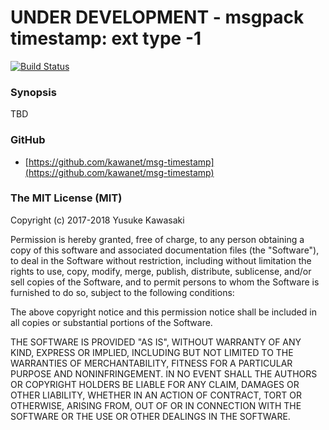 # UNDER DEVELOPMENT - msgpack timestamp: ext type -1

[![Build Status](https://travis-ci.org/kawanet/msg-timestamp.svg?branch=master)](https://travis-ci.org/kawanet/msg-timestamp)

### Synopsis

TBD

### GitHub

- [https://github.com/kawanet/msg-timestamp](https://github.com/kawanet/msg-timestamp)

### The MIT License (MIT)

Copyright (c) 2017-2018 Yusuke Kawasaki

Permission is hereby granted, free of charge, to any person obtaining a copy
of this software and associated documentation files (the "Software"), to deal
in the Software without restriction, including without limitation the rights
to use, copy, modify, merge, publish, distribute, sublicense, and/or sell
copies of the Software, and to permit persons to whom the Software is
furnished to do so, subject to the following conditions:

The above copyright notice and this permission notice shall be included in all
copies or substantial portions of the Software.

THE SOFTWARE IS PROVIDED "AS IS", WITHOUT WARRANTY OF ANY KIND, EXPRESS OR
IMPLIED, INCLUDING BUT NOT LIMITED TO THE WARRANTIES OF MERCHANTABILITY,
FITNESS FOR A PARTICULAR PURPOSE AND NONINFRINGEMENT. IN NO EVENT SHALL THE
AUTHORS OR COPYRIGHT HOLDERS BE LIABLE FOR ANY CLAIM, DAMAGES OR OTHER
LIABILITY, WHETHER IN AN ACTION OF CONTRACT, TORT OR OTHERWISE, ARISING FROM,
OUT OF OR IN CONNECTION WITH THE SOFTWARE OR THE USE OR OTHER DEALINGS IN THE
SOFTWARE.
